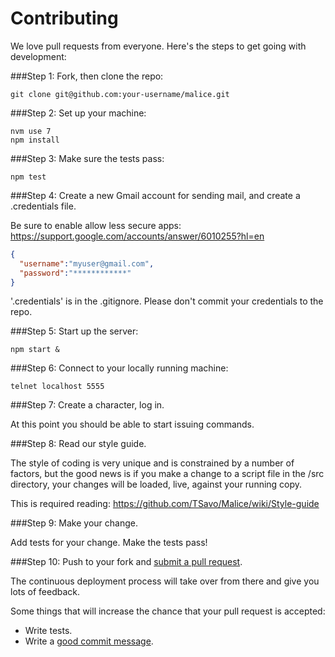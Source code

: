 # Contributing

We love pull requests from everyone. Here's the steps to get going with development:

###Step 1: Fork, then clone the repo:

    git clone git@github.com:your-username/malice.git

###Step 2: Set up your machine:

    nvm use 7
    npm install

###Step 3: Make sure the tests pass:

    npm test

###Step 4: Create a new Gmail account for sending mail, and create a .credentials file.
 
 Be sure to enable allow less secure apps: https://support.google.com/accounts/answer/6010255?hl=en

```json
{
  "username":"myuser@gmail.com",
  "password":"************"
}
```

'.credentials' is in the .gitignore. Please don't commit your credentials to the repo.

###Step 5: Start up the server:

    npm start &

###Step 6: Connect to your locally running machine:

    telnet localhost 5555
    
###Step 7: Create a character, log in.

At this point you should be able to start issuing commands.

###Step 8: Read our style guide.
 
 The style of coding is very unique and is constrained by a number of factors, but the good news is if you make a change to a script file in the /src directory, your changes will be loaded, live, against your running copy.
 
 This is required reading: https://github.com/TSavo/Malice/wiki/Style-guide

###Step 9: Make your change. 

Add tests for your change. Make the tests pass! 

###Step 10: Push to your fork and [submit a pull request][pr].

[pr]: https://github.com/tsavo/malice/compare/

The continuous deployment process will take over from there and give you lots of feedback.

Some things that will increase the chance that your pull request is accepted:

* Write tests.
* Write a [good commit message][commit].

[commit]: http://tbaggery.com/2008/04/19/a-note-about-git-commit-messages.html